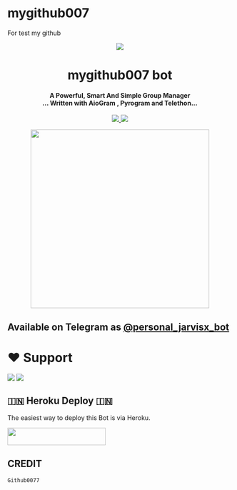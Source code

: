 # mygithub007
For test my github
<p align="center">
  <img src="https://telegra.ph//file/116f3073ce60f1ff9ff36.jpg">
</p>

<h1 align="center"><b> mygithub007 bot  </b></h1>

<h4 align="center">A Powerful, Smart And Simple Group Manager <br> ... Written with AioGram , Pyrogram and Telethon...</h4>
<p align='center'>
  <a href="https://www.python.org/" alt="made-with-python"> <img src="https://img.shields.io/badge/Made%20with-Python-1f425f.svg?style=flat-square&logo=python&color=blue" /> </a>
  <a href="https://github.com/github0077/github007/graphs/commit-activity" alt="Maintenance"> <img src="https://img.shields.io/badge/Maintained%3F-yes-green.svg?style=flat-square" /> </a>
</p>

<p align="center"><a href="https://t.me/personal_jarvisx_bot"><img src="(https://telegra.ph/file/e641d3dd2ccdce6a3d934.jpg)" width="400"></a></p>

## Available on Telegram as [@personal_jarvisx_bot](https://t.me/petsonal_jarvisx_bot)

# ❤️ Support
<a href="https://t.me/englishchattinggroupold"><img src="https://img.shields.io/badge/Join-Telegram%20Channel-red.svg?logo=Telegram"></a>
<a href="https://t.me/englishchattinggroupold"><img src="https://img.shields.io/badge/Join-Telegram%20Group-blue.svg?logo=telegram"></a>


## 🇮🇳 Heroku Deploy 🇮🇳
The easiest way to deploy this Bot is via Heroku.

<p align="left"><a href="https://heroku.com/deploy?template=https://github.com/github077/github007"> <img src="https://img.shields.io/badge/Deploy%20To%20Heroku-black?style=for-the-badge&logo=heroku" width="220" height="38.45"/></a></p>



## CREDIT
```
Github0077
